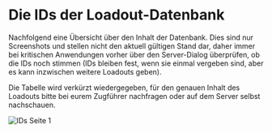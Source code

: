 # Die IDs der Loadout-Datenbank

Nachfolgend eine Übersicht über den Inhalt der Datenbank. Dies sind nur Screenshots und stellen nicht den aktuell gültigen Stand dar, daher immer bei kritischen Anwendungen vorher über den Server-Dialog überprüfen, ob die IDs noch stimmen (IDs bleiben fest, wenn sie einmal vergeben sind, aber es kann inzwischen weitere Loadouts geben).

Die Tabelle wird verkürzt wiedergegeben, für den genauen Inhalt des Loadouts bitte bei eurem Zugführer nachfragen oder auf dem Server selbst nachschauen.

![IDs Seite 1](http://i.imgur.com/bzhmy2o.png)